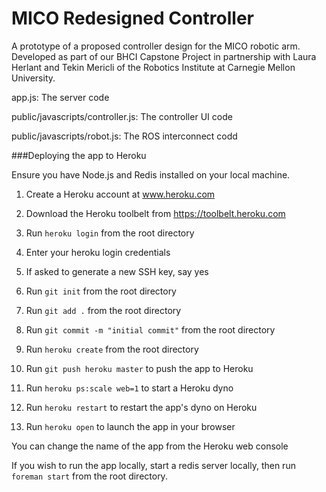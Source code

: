 MICO Redesigned Controller
===========

A prototype of a proposed controller design for the MICO robotic arm. Developed as part of our BHCI Capstone Project in partnership with Laura Herlant and Tekin Mericli of the Robotics Institute at Carnegie Mellon University.

app.js: The server code

public/javascripts/controller.js: The controller UI code

public/javascripts/robot.js: The ROS interconnect codd

###Deploying the app to Heroku

Ensure you have Node.js and Redis installed on your local machine.

1. Create a Heroku account at www.heroku.com

2. Download the Heroku toolbelt from https://toolbelt.heroku.com

3. Run `heroku login` from the root directory

4. Enter your heroku login credentials

5. If asked to generate a new SSH key, say yes

6. Run `git init` from the root directory

7. Run `git add .` from the root directory

8. Run `git commit -m "initial commit"` from the root directory

9. Run `heroku create` from the root directory

10. Run `git push heroku master` to push the app to Heroku

11. Run `heroku ps:scale web=1` to start a Heroku dyno

12. Run `heroku restart` to restart the app's dyno on Heroku

13. Run `heroku open` to launch the app in your browser

You can change the name of the app from the Heroku web console

If you wish to run the app locally, start a redis server locally, then run `foreman start` from the root directory.